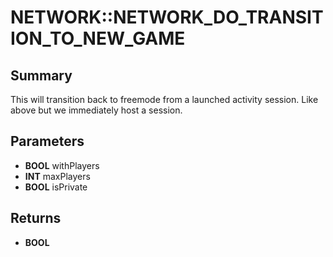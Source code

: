 # NETWORK::NETWORK_DO_TRANSITION_TO_NEW_GAME

## Summary
This will transition back to freemode from a launched activity session.
Like above but we immediately host a session.

## Parameters
* **BOOL** withPlayers
* **INT** maxPlayers
* **BOOL** isPrivate

## Returns
* **BOOL**